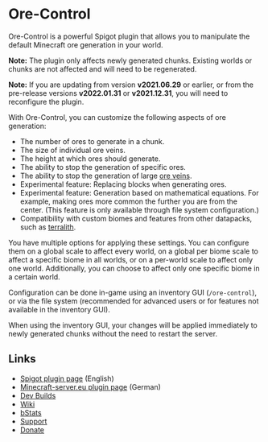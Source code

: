 # Ore-Control

Ore-Control is a powerful Spigot plugin that allows you to manipulate the default Minecraft ore generation in your world.

**Note:** The plugin only affects newly generated chunks. Existing worlds or chunks are not affected and will need to be regenerated.

**Note:** If you are updating from version **v2021.06.29** or earlier, or from the pre-release versions **v2022.01.31** or **v2021.12.31**, you will need to reconfigure the plugin.

With Ore-Control, you can customize the following aspects of ore generation:

* The number of ores to generate in a chunk.
* The size of individual ore veins.
* The height at which ores should generate.
* The ability to stop the generation of specific ores.
* The ability to stop the generation of large [ore veins](https://minecraft.fandom.com/wiki/Ore_vein).
* Experimental feature: Replacing blocks when generating ores.
* Experimental feature: Generation based on mathematical equations. For example, making ores more common the further you are from the center. (This feature is only available through file system configuration.)
* Compatibility with custom biomes and features from other datapacks, such as [terralith](https://www.planetminecraft.com/data-pack/terralith-overworld-evolved-100-biomes-caves-and-more/).

You have multiple options for applying these settings. You can configure them on a global scale to affect every world, on a global per biome scale to affect a specific biome in all worlds, or on a per-world scale to affect only one world. Additionally, you can choose to affect only one specific biome in a certain world.

Configuration can be done in-game using an inventory GUI (`/ore-control`), or via the file system (recommended for advanced users or for features not available in the inventory GUI).

When using the inventory GUI, your changes will be applied immediately to newly generated chunks without the need to restart the server.

Links
-----

* [Spigot plugin page](https://www.spigotmc.org/resources/63621/) (English)
* [Minecraft-server.eu plugin page](https://minecraft-server.eu/forum/resources/17/) (German)
* [Dev Builds](https://jenkins.derfrzocker.de/job/Ore-Control-Dev/)
* [Wiki](https://github.com/DerFrZocker/Ore-Control/wiki)
* [bStats](https://bstats.org/plugin/bukkit/Ore-Control)
* [Support](https://github.com/DerFrZocker/Ore-Control/discussions)
* [Donate](https://github.com/sponsors/DerFrZocker)
